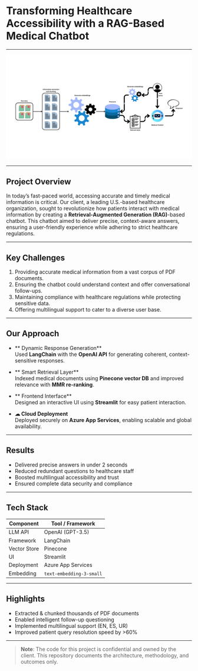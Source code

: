 # Transforming Healthcare Accessibility with a RAG-Based Medical Chatbot

---

![Pipeline Overview](./pipeline.png)

---

## Project Overview

In today’s fast-paced world, accessing accurate and timely medical information is critical. Our client, a leading U.S.-based healthcare organization, sought to revolutionize how patients interact with medical information by creating a **Retrieval-Augmented Generation (RAG)**-based chatbot. This chatbot aimed to deliver precise, context-aware answers, ensuring a user-friendly experience while adhering to strict healthcare regulations.

---

## Key Challenges

1. Providing accurate medical information from a vast corpus of PDF documents.
2. Ensuring the chatbot could understand context and offer conversational follow-ups.
3. Maintaining compliance with healthcare regulations while protecting sensitive data.
4. Offering multilingual support to cater to a diverse user base.

---

## Our Approach

- ** Dynamic Response Generation**  
  Used **LangChain** with the **OpenAI API** for generating coherent, context-sensitive responses.

- ** Smart Retrieval Layer**  
  Indexed medical documents using **Pinecone vector DB** and improved relevance with **MMR re-ranking**.

- ** Frontend Interface**  
  Designed an interactive UI using **Streamlit** for easy patient interaction.

- **☁ Cloud Deployment**  
  Deployed securely on **Azure App Services**, enabling scalable and global availability.

---

## Results

-  Delivered precise answers in under 2 seconds  
-  Reduced redundant questions to healthcare staff  
-  Boosted multilingual accessibility and trust  
-  Ensured complete data security and compliance  

---

## Tech Stack

| Component     | Tool / Framework         |
|--------------|--------------------------|
| LLM API      | OpenAI (GPT-3.5)         |
| Framework    | LangChain                |
| Vector Store | Pinecone                 |
| UI           | Streamlit                |
| Deployment   | Azure App Services       |
| Embedding    | `text-embedding-3-small` |

---

##  Highlights

-  Extracted & chunked thousands of PDF documents
-  Enabled intelligent follow-up questioning
-  Implemented multilingual support (EN, ES, UR)
-  Improved patient query resolution speed by >60%

---

> **Note**: The code for this project is confidential and owned by the client. This repository documents the architecture, methodology, and outcomes only.
